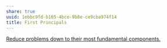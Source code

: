 ```yaml
---
share: true
uuid: 1ebbc9fd-b165-4bce-9b8e-ce9cba974f14
title: First Principals
---
```

[Reduce problems down to their most fundamental components.](/undefined)